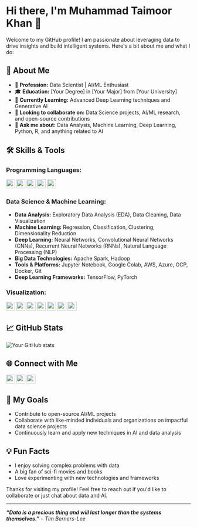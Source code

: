 # Hi there, I'm Muhammad Taimoor Khan 👋

Welcome to my GitHub profile! I am passionate about leveraging data to drive insights and build intelligent systems. Here's a bit about me and what I do:

## 🚀 About Me

- 💼 **Profession:** Data Scientist | AI/ML Enthusiast
- 🎓 **Education:** [Your Degree] in [Your Major] from [Your University]
- 🌱 **Currently Learning:** Advanced Deep Learning techniques and Generative AI
- 👯 **Looking to collaborate on:** Data Science projects, AI/ML research, and open-source contributions
- 💬 **Ask me about:** Data Analysis, Machine Learning, Deep Learning, Python, R, and anything related to AI

## 🛠️ Skills & Tools

### Programming Languages:
<img src="https://img.shields.io/badge/-Python-000?style=flat-square&logo=python&logoColor=white&size=24" height="24">
<img src="https://img.shields.io/badge/-R-000?style=flat-square&logo=r&logoColor=white&size=24" height="24">
<img src="https://img.shields.io/badge/-SQL-000?style=flat-square&logo=postgresql&logoColor=white&size=24" height="24">
<img src="https://img.shields.io/badge/-MATLAB-000?style=flat-square&logo=mathworks&logoColor=white&size=24" height="24">
<img src="https://img.shields.io/badge/-Julia-000?style=flat-square&logo=julia&logoColor=white&size=24" height="24">

### Data Science & Machine Learning:
- **Data Analysis:** Exploratory Data Analysis (EDA), Data Cleaning, Data Visualization
- **Machine Learning:** Regression, Classification, Clustering, Dimensionality Reduction
- **Deep Learning:** Neural Networks, Convolutional Neural Networks (CNNs), Recurrent Neural Networks (RNNs), Natural Language Processing (NLP)
- **Big Data Technologies:** Apache Spark, Hadoop
- **Tools & Platforms:** Jupyter Notebook, Google Colab, AWS, Azure, GCP, Docker, Git
- **Deep Learning Frameworks:** TensorFlow, PyTorch

### Visualization:
<img src="https://img.shields.io/badge/-Matplotlib-000?style=flat-square&logo=matplotlib&logoColor=white&size=24" height="24">
<img src="https://img.shields.io/badge/-Seaborn-000?style=flat-square&logo=seaborn&logoColor=white&size=24" height="24">
<img src="https://img.shields.io/badge/-Plotly-000?style=flat-square&logo=plotly&logoColor=white&size=24" height="24">
<img src="https://img.shields.io/badge/-ggplot2-000?style=flat-square&logo=ggplot2&logoColor=white&size=24" height="24">
<img src="https://img.shields.io/badge/-Shiny-000?style=flat-square&logo=rstudio&logoColor=white&size=24" height="24">
<img src="https://img.shields.io/badge/-Tableau-000?style=flat-square&logo=tableau&logoColor=white&size=24" height="24">
<img src="https://img.shields.io/badge/-Power%20BI-000?style=flat-square&logo=powerbi&logoColor=white&size=24" height="24">

## 📈 GitHub Stats

![Your GitHub stats](https://github-readme-stats.vercel.app/api?username=MTaimoorK&show_icons=true&theme=radical)

## 🌐 Connect with Me

[<img src="https://img.shields.io/badge/-LinkedIn-000?style=flat-square&logo=linkedin&logoColor=white&size=24" height="24">](https://www.linkedin.com/in/yourprofile)
[<img src="https://img.shields.io/badge/-Twitter-000?style=flat-square&logo=twitter&logoColor=white&size=24" height="24">](https://twitter.com/YourTwitterHandle)
[<img src="https://img.shields.io/badge/-Medium-000?style=flat-square&logo=medium&logoColor=white&size=24" height="24">](https://medium.com/@yourprofile)

## 🎯 My Goals

- Contribute to open-source AI/ML projects
- Collaborate with like-minded individuals and organizations on impactful data science projects
- Continuously learn and apply new techniques in AI and data analysis

## 💡 Fun Facts

- I enjoy solving complex problems with data
- A big fan of sci-fi movies and books
- Love experimenting with new technologies and frameworks

Thanks for visiting my profile! Feel free to reach out if you'd like to collaborate or just chat about data and AI.

---

_**“Data is a precious thing and will last longer than the systems themselves.”** – Tim Berners-Lee_
